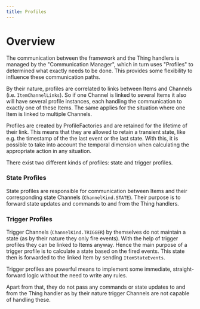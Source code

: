 ```yaml
---
title: Profiles
---
```


# Overview

The communication between the framework and the Thing handlers is managed by the "Communication Manager", which in turn uses "Profiles"  to determined what exactly needs to be done. 
This provides some flexibility to influence these communication paths.

By their nature, profiles are correlated to links between Items and Channels (i.e. `ItemChannelLinks`). So if one Channel is linked to several Items it also will have several profile instances, each handling the communication to exactly one of these Items. 
The same applies for the situation where one Item is linked to multiple Channels. 

Profiles are created by ProfileFactories and are retained for the lifetime of their link. 
This means that they are allowed to retain a transient state, like e.g. the timestamp of the the last event or the last state. 
With this, it is possible to take into account the temporal dimension when calculating the appropriate action in any situation.

There exist two different kinds of profiles: state and trigger profiles.

### State Profiles

State profiles are responsible for communication between Items and their corresponding state Channels (`ChannelKind.STATE`). 
Their purpose is to forward state updates and commands to and from the Thing handlers.

### Trigger Profiles

Trigger Channels (`ChannelKind.TRIGGER`) by themselves do not maintain a state (as by their nature they only fire events). 
With the help of trigger profiles they can be linked to Items anyway. 
Hence the main purpose of a trigger profile is to calculate a state based on the fired events. 
This state then is forwarded to the linked Item by sending `ItemStateEvents`. 

Trigger profiles are powerful means to implement some immediate, straight-forward logic without the need to write any rules. 

Apart from that, they do not pass any commands or state updates to and from the Thing handler as by their nature trigger Channels are not capable of handling these.
